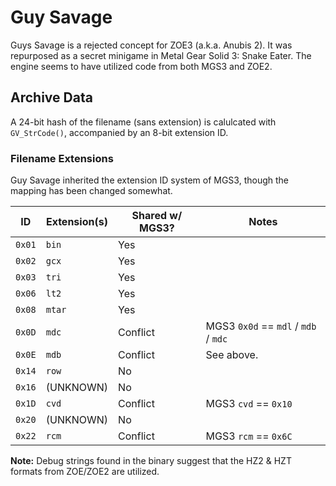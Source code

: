 # Guy Savage

Guys Savage is a rejected concept for ZOE3 (a.k.a. Anubis 2). It was repurposed as a secret minigame in Metal Gear Solid 3: Snake Eater. The engine seems to have utilized code from both MGS3 and ZOE2.

## Archive Data

A 24-bit hash of the filename (sans extension) is calulcated with ``GV_StrCode()``, accompanied by an 8-bit extension ID.

### Filename Extensions

Guy Savage inherited the extension ID system of MGS3, though the mapping has been changed somewhat.

ID       | Extension(s) | Shared w/ MGS3? | Notes
-------- | ------------ | --------------- | -----
``0x01`` | ``bin``      | Yes             |
``0x02`` | ``gcx``      | Yes             |
``0x03`` | ``tri``      | Yes             |
``0x06`` | ``lt2``      | Yes             |
``0x08`` | ``mtar``     | Yes             |
``0x0D`` | ``mdc``      | Conflict        | MGS3 ``0x0d`` == ``mdl`` / ``mdb`` / ``mdc``
``0x0E`` | ``mdb``      | Conflict        | See above.
``0x14`` | ``row``      | No              |
``0x16`` | (UNKNOWN)    | No              |
``0x1D`` | ``cvd``      | Conflict        | MGS3 ``cvd`` == ``0x10``
``0x20`` | (UNKNOWN)    | No              |
``0x22`` | ``rcm``      | Conflict        | MGS3 ``rcm`` == ``0x6C``

**Note:** Debug strings found in the binary suggest that the HZ2 & HZT formats from ZOE/ZOE2 are utilized.
